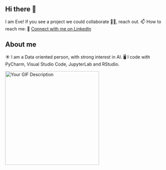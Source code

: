 ## Hi there 🌟
I am Eve! If you see a project we could collaborate 👯‍♀️, reach out. 
📫 How to reach me: 
🔗 [Connect with me on LinkedIn](https://www.linkedin.com/in/evelynpomasqui/)

## About me 
☀️ I am a Data oriented person, with strong interest in AI. 
🖥️ I code with PyCharm, Visual Studio Code, JupyterLab and RStudio.



<img src="https://i.giphy.com/media/v1.Y2lkPTc5MGI3NjExN3FsaGlsNHVjOW96azhndWt0MmZvMmNlb3MzYmtmYzE5cDczbHMzNCZlcD12MV9pbnRlcm5hbF9naWZfYnlfaWQmY3Q9Zw/ule4vhcY1xEKQ/giphy.gif" width="300" alt="Your GIF Description">

<!--
**Evepp/evepp** is a ✨ _special_ ✨ repository because its `README.md` (this file) appears on your GitHub profile.

Here are some ideas to get you started:

- 🔭 I’m currently working on ...
- 🌱 I’m currently learning ...
- 👯 I’m looking to collaborate on ...
- 🤔 I’m looking for help with ...
- 💬 Ask me about ...
- 📫 How to reach me: ...
- 😄 Pronouns: ...
- ⚡ Fun fact: ...
-->

